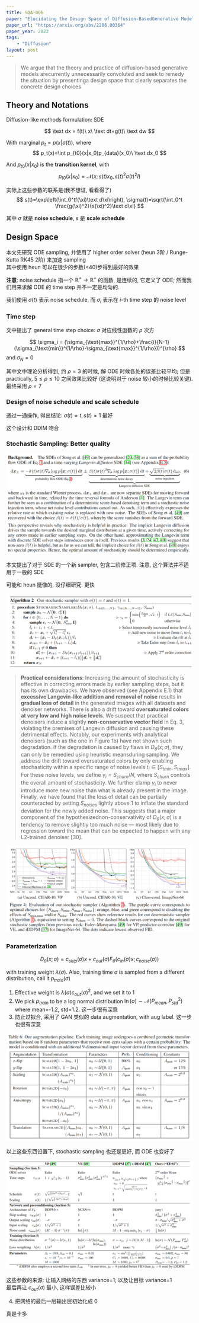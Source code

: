 ```yaml
---
title: SQA-006
paper: "Elucidating the Design Space of Diffusion-BasedGenerative Models"
paper_url: "https://arxiv.org/abs/2206.00364" 
paper_year: 2022
tags: 
    - "Diffusion"
layout: post
---
```


> We argue that the theory and practice of diffusion-based generative models arecurrently unnecessarily convoluted and seek to remedy the situation by presentinga design space that clearly separates the concrete design choices

## Theory and Notations

Diffusion-like methods formulation: SDE

$$
\text dx = f(t)\ x\ \text dt+g(t)\ \text dw
$$

With marginal $p_t=p(x|\sigma(t))$, where
$$
p_t(x)=\int p_{t0}(x|x_0)p_{data}(x_0)\ \text dx_0
$$

And $p_{t0}(x|x_0)$ is the __transition kernel__, with
$$
p_{t0}(x|x_0)=\mathcal N(x; s(t)x_0, s(t)^2\sigma(t)^2I)
$$

实际上这些参数的联系是(我不想证, 看看得了)
$$
s(t)=\exp\left(\int_0^tf(\xi)\text d\xi\right), \sigma(t)=\sqrt{\int_0^t \frac{g(\xi)^2}{s(\xi)^2}\text d\xi}
$$

其中 $\sigma$ 就是 __noise schedule__, $s$ 是 __scale schedule__

## Design Space

本文先研究 ODE sampling, 并使用了 higher order solver (heun 3阶 / Runge-Kutta RK45 2阶) 来加速 sampling  
其中使用 heun 可以在很少的步数(<40)步得到最好的效果

__注意__: noise schedule 指一个 $\mathbb{R}^+\rightarrow \mathbb{R}^+$ 的函数, 是连续的, 它定义了 ODE; 然而我们用来求解 ODE 的 time step 并不一定是均匀的. 

我们使用 $\sigma(t)$ 表示 noise schedule, 而 $\sigma_i$ 表示在 $i$-th time step 的 noise level

### Time step

文中提出了 general time step choice: $\sigma$ 对应线性函数的 $\rho$ 次方

$$
\sigma_i = (\sigma_{\text{max}}^{1/\rho}+\frac{i}{N-1}(\sigma_{\text{min}}^{1/\rho}-\sigma_{\text{max}}^{1/\rho}))^{\rho}
$$
and $\sigma_N=0$

其中文中理论分析得到, 约 $\rho=3$ 的时候, 解 ODE 时候各处的误差比较平均; 但是 practically, $5\le\rho\le10$ 之间效果比较好 (这说明对于 noise 较小的时候比较关键). 最终采用 $\rho=7$

### Design of noise schedule and scale schedule

通过一通操作, 得出结论: $\sigma(t)=t, s(t)=1$ 最好

这个设计和 DDIM 吻合

### Stochastic Sampling: Better quality

![image not found](/papers/SQA-006/SDE.png)

本文提出了对于 SDE 的一个新 sampler, 包含二阶修正项. 注意, 这个算法并不适用于一般的 SDE

可能和 heun 挺像的, 没仔细研究. 更快

![image not found](/papers/SQA-006/SDE-sampler.png)

> __Practical considerations__: Increasing the amount of stochasticity is effective in correcting errors made by earlier sampling steps, but it has its own drawbacks. We have observed (see Appendix E.1) that __excessive Langevin-like addition and removal of noise__ results in __gradual loss of detail__ in the generated images with all datasets and denoiser networks. There is also a drift toward __oversaturated colors at very low and high noise levels__. We suspect that practical denoisers induce a slightly __non-conservative vector field__ in Eq. 3, violating the premises of Langevin diffusion and causing these detrimental effects. Notably, our experiments with analytical denoisers (such as the one in Figure 1b) have not shown such degradation. If the degradation is caused by flaws in $D_{\theta}(x;\sigma)$, they can only be remedied using heuristic meansduring sampling.  We address the drift toward oversaturated colors by only enabling stochasticity within a specific range of noise levels $t_i\in[S_{tmin},S_{tmax}]$. For these noise levels, we define $\gamma_i=S_{churn}/N$, where $S_{churn}$ controls the overall amount of stochasticity.  We further clamp $\gamma_i$ to never introduce more new noise than what is already present in the image. Finally, we have found that the loss of detail can be partially counteracted by setting $S_{noises}$ lightly above 1 to inflate the standard deviation for the newly added noise.  This suggests that a major component of the hypothesizednon-conservativity of $D_{\theta}(x;\sigma)$ is a tendency to remove slightly too much noise — most likely due to regression toward the mean that can be expected to happen with any L2-trained denoiser [30].

![image not found](/papers/SQA-006/SDE-results.png)

### Parameterization

$$
D_{\theta}(x;\sigma)=c_{skip}(\sigma)x+c_{out}(\sigma)F_{\theta}(c_{in}(\sigma)x;c_{noise}(\sigma))
$$

with training weight $\lambda(\sigma)$. Also, training time $\sigma$ is sampled from a different distribution, call it $p_{train}(\sigma)$

1. Effective weight is $\lambda(\sigma)c_{out}(\sigma)^2$, and we set it to 1
2. We pick $p_{train}$ to be a log normal distribution $\ln(\sigma)\sim \mathcal N(P_{mean}, P_{std}^2)$  
where mean=-1.2, std=1.2. 这一步很有深意
3. 防止过拟合, 采用了 GAN 类似的 data augmentation, with aug label. 这一步也很有深意

![image not found](/papers/SQA-006/aug.png)

以上这些东西设置下, stochastic sampling 也还是更好, 而 ODE 也变好了

![image not found](/papers/SQA-006/ablations.png)

这些参数的来源: 让输入网络的东西 variance=1; 以及让目标 variance=1  
最后再让 $c_{out}(\sigma)$ 最小, 这样误差比较小

4. 把网络的最后一层输出层初始化成 0

真是卡多